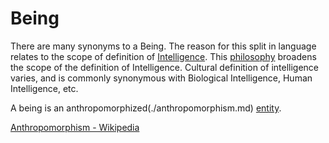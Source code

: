 # Being

There are many synonyms to a Being. The reason for this split in language relates to the scope of definition of [Intelligence](./intelligence.md). This [philosophy](./philosophy.md) broadens the scope of the definition of Intelligence. Cultural definition of intelligence varies, and is commonly synonymous with Biological Intelligence, Human Intelligence, etc.

A being is an anthropomorphized(./anthropomorphism.md) [entity](./entity.md).

[Anthropomorphism - Wikipedia](https://en.wikipedia.org/wiki/Anthropomorphism)
